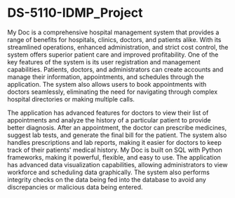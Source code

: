 # DS-5110-IDMP_Project

My Doc is a comprehensive hospital management system that provides a range of benefits for hospitals, clinics, doctors, and patients alike. With its streamlined operations, enhanced administration, and strict cost control, the system offers superior patient care and improved profitability.
One of the key features of the system is its user registration and management capabilities. Patients, doctors, and administrators can create accounts and manage their information, appointments, and schedules through the application. The system also allows users to book appointments with doctors seamlessly, eliminating the need for navigating through complex hospital directories or making multiple calls.

The application has advanced features for doctors to view their list of appointments and analyze the history of a particular patient to provide better diagnosis. After an appointment, the doctor can prescribe medicines, suggest lab tests, and generate the final bill for the patient. The system also handles prescriptions and lab reports, making it easier for doctors to keep track of their patients' medical history.
My Doc is built on SQL with Python frameworks, making it powerful, flexible, and easy to use. The application has advanced data visualization capabilities, allowing administrators to view workforce and scheduling data graphically. The system also performs integrity checks on the data being fed into the database to avoid any discrepancies or malicious data being entered.

